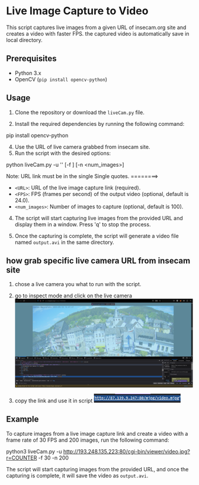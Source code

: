 # Live Image Capture to Video

This script captures live images from a given URL of insecam.org site and creates a video with faster FPS. 
the captured video is automatically save in local directory.


## Prerequisites

- Python 3.x
- OpenCV (`pip install opencv-python`)

## Usage

1. Clone the repository or download the `liveCam.py` file.

2. Install the required dependencies by running the following command:

pip install opencv-python

4. Use the URL of live camera grabbed from insecam site.
3. Run the script with the desired options:

python liveCam.py -u '<URL>' [-f <FPS>] [-n <num_images>]

Note: URL link must be in the single Single quotes.
========>

- `<URL>`: URL of the live image capture link (required).
- `<FPS>`: FPS (frames per second) of the output video (optional, default is 24.0).
- `<num_images>`: Number of images to capture (optional, default is 100).

4. The script will start capturing live images from the provided URL and display them in a window. Press 'q' to stop the process.

5. Once the capturing is complete, the script will generate a video file named `output.avi` in the same directory.

## how grab specific live camera URL from insecam site
1. chose a live camera you what to run with the script.

2. go to inspect mode and click on the live camera
![image info](Images/web.png)

3. copy the link and use it in script
![image info](Images/link.png)

## Example

To capture images from a live image capture link and create a video with a frame rate of 30 FPS and 200 images, run the following command:

python3 liveCam.py -u http://193.248.135.223:80/cgi-bin/viewer/video.jpg?r=COUNTER -f 30 -n 200

The script will start capturing images from the provided URL, and once the capturing is complete, it will save the video as `output.avi`.

